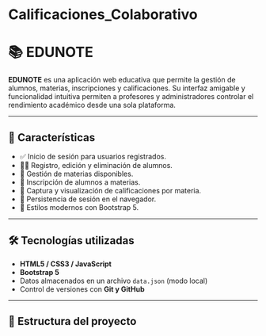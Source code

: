 # Calificaciones_Colaborativo
# 📚 EDUNOTE

**EDUNOTE** es una aplicación web educativa que permite la gestión de alumnos, materias, inscripciones y calificaciones. Su interfaz amigable y funcionalidad intuitiva permiten a profesores y administradores controlar el rendimiento académico desde una sola plataforma.

---

## 🚀 Características

- ✅ Inicio de sesión para usuarios registrados.
- 👩‍🎓 Registro, edición y eliminación de alumnos.
- 📘 Gestión de materias disponibles.
- 📝 Inscripción de alumnos a materias.
- 🧮 Captura y visualización de calificaciones por materia.
- 💾 Persistencia de sesión en el navegador.
- 🎨 Estilos modernos con Bootstrap 5.

---

## 🛠️ Tecnologías utilizadas

- **HTML5 / CSS3 / JavaScript**
- **Bootstrap 5**
- Datos almacenados en un archivo `data.json` (modo local)
- Control de versiones con **Git y GitHub**

---

## 📁 Estructura del proyecto

